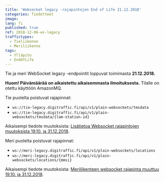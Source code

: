 ```yaml
---
title: 'Websocket legacy -rajapintojen End of Life 21.12.2018'
categories: Tiedotteet
image:
lang: fi
published: true
ref: 2018-12-06-ws-legacy
traffictypes:
  - Tieliikenne
  - Meriliikenne
tags:
  - Ylläpito
  - EndOfLife
---
```


Tie ja meri WebSocket legacy -endpointit loppuvat toimimasta **21.12.2018.**

**Huom! Päivämäärää on aikaistettu aikaisemmasta ilmoituksesta.** Tilalle on
otettu käyttöön AmazonMQ.

Tie puolelta poistuvat rajapinnat:

- `ws://tie-legacy.digitraffic.fi/api/v1/plain-websockets/tmsdata`
- `ws://tie-legacy.digitraffic.fi/api/v1/plain-websockets/tmsdata/{lam-station-id}`

Aikaisempi tiedote muutoksista:
[Lisätietoa Websocket rajapintojen muutoksista 19.10. ja 31.12.2018](https://www.digitraffic.fi/tiedotteet/2018/10/12/ws-more-info.html).

Meri puolelta poistuvat rajapinnat:

- `ws://meri-legacy.digitraffic.fi/api/v1/plain-websockets/locations`
- `ws://meri-legacy.digitraffic.fi/api/v1/plain-websockets/locations/{mmsi}`

Aikaisempi tiedote muutoksista:
[Meriliikenteen websocket rajapinta muuttuu 19.10. ja 31.12.2018](https://www.digitraffic.fi/tiedotteet/2018/10/12/ws-legacy-marine.html).
